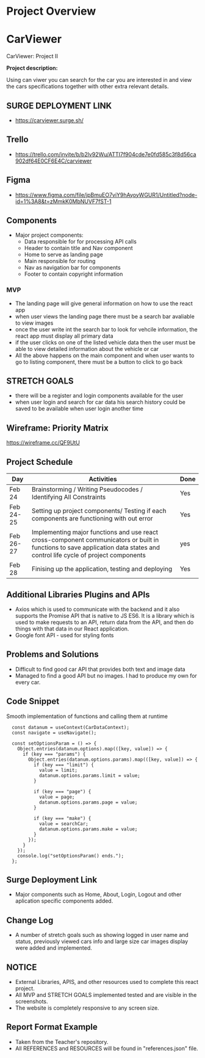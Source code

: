 # Project Overview

# CarViewer
CarViewer: Project II

**Project description:** 

Using can viwer you can search for the car you are interested in and view the cars specifications together with other extra relevant details.

## SURGE DEPLOYMENT LINK
- https://carviewer.surge.sh/

## Trello
- https://trello.com/invite/b/b2lv92Wu/ATTI7f904cde7e0fd585c3f8d56ca902df64E0CF6E4C/carviewer

## Figma

- https://www.figma.com/file/jpBmuEO7viY9hAyoyWGUR1/Untitled?node-id=1%3A8&t=zMmkK0MbNUVF7fST-1

## Components

- Major project components:
  - Data responsible for for processing API calls
  - Header to contain title and Nav component 
  - Home to serve as landing page
  - Main responsible for routing 
  - Nav as navigation bar for components 
  - Footer to contain copyright information 

### MVP

- The landing page will give general information on how to use the react app
- when user views the landing page there must be a search bar avaliable to view images
- once the user write int the search bar to look for vehcile information, the react app must display all primary data 
- if the user clicks on one of the listed vehicle data then the user must be able to view detailed information about the vehicle or car 
- All the above happens on the main component and when user wants to go to listing component, there must be a button to click to go back 

## STRETCH GOALS

- there will be a register and login components available for the user
- when user login and search for car data his search history could be saved to be available when user login another time

## Wireframe: Priority Matrix
   
   https://wireframe.cc/QF9UtU


## Project Schedule

|  Day | Activities | Done
|---|---| ---|
|Feb 24| Brainstorming / Writing Pseudocodes / Identifying All Constraints | Yes
|Feb 24-25| Setting up project components/ Testing if each components are functioning with out error | Yes
|Feb 26-27| Implementing major functions and use react cross-component communicators or built in functions to save application data states and control life cycle of project components  | yes
|Feb 28| Finising up the application, testing and deploying  | Yes



## Additional Libraries Plugins and APIs

- Axios which is used to communicate with the backend and it also supports the Promise API that is native to JS ES6. It is a library which is used to make requests to an API, return data from the API, and then do things with that data in our React application.
- Google font API - used for styling fonts 



## Problems and Solutions 

- Difficult to find good car API that provides both text and image data 
- Managed to find a good API but no images. I had to produce my own for every car.

## Code Snippet

Smooth implementation of functions and calling them at runtime


```
  const datanum = useContext(CarDataContext);
  const navigate = useNavigate();

  const setOptionsParam = () => {
    Object.entries(datanum.options).map(([key, value]) => {
      if (key === "params") {
        Object.entries(datanum.options.params).map(([key, value]) => {
          if (key === "limit") {
            value = limit;
            datanum.options.params.limit = value;
          }

          if (key === "page") {
            value = page;
            datanum.options.params.page = value;
          }

          if (key === "make") {
            value = searchCar;
            datanum.options.params.make = value;
          }
        });
      }
    });
    console.log("setOptionsParam() ends.");
  };

```

## Surge Deployment Link

- Major components such as Home, About, Login, Logout and other aplication specific components added.


## Change Log
- A number of stretch goals such as showing logged in user name and status, previously viewed cars info and large size car images display were added and implemented.

## NOTICE 
- External Libraries, APIS, and other resources used to complete this react project.
- All MVP and STRETCH GOALS implemented tested and are visible in the screenshots.
- The website is completely responsive to any screen size.

## Report Format Example
- Taken from the Teacher's repository. 
- All REFERENCES and RESOURCES will be found in "references.json" file.
